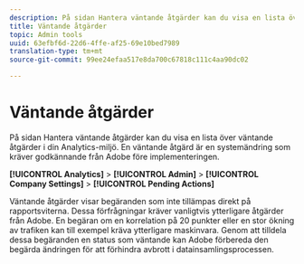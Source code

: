 ```yaml
---
description: På sidan Hantera väntande åtgärder kan du visa en lista över väntande åtgärder i din Analytics-miljö. En väntande åtgärd är en systemändring som kräver godkännande från Adobe före implementeringen.
title: Väntande åtgärder
topic: Admin tools
uuid: 63efbf6d-22d6-4ffe-af25-69e10bed7989
translation-type: tm+mt
source-git-commit: 99ee24efaa517e8da700c67818c111c4aa90dc02

---
```



# Väntande åtgärder

På sidan Hantera väntande åtgärder kan du visa en lista över väntande åtgärder i din Analytics-miljö. En väntande åtgärd är en systemändring som kräver godkännande från Adobe före implementeringen.

**[!UICONTROL Analytics]** > **[!UICONTROL Admin]** > **[!UICONTROL Company Settings]** > **[!UICONTROL Pending Actions]**

Väntande åtgärder visar begäranden som inte tillämpas direkt på rapportsviterna. Dessa förfrågningar kräver vanligtvis ytterligare åtgärder från Adobe. En begäran om en korrelation på 20 punkter eller en stor ökning av trafiken kan till exempel kräva ytterligare maskinvara. Genom att tilldela dessa begäranden en status som väntande kan Adobe förbereda den begärda ändringen för att förhindra avbrott i datainsamlingsprocessen.
